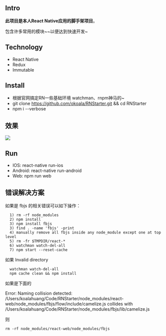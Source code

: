 ## Intro

  **此项目是本人React Native应用的脚手架项目**。

  包含许多常用的模块~~以便达到快速开发~


## Technology

  - React Native
  - Redux
  - Immutable

## Install

  - 根据官网搞定RN一些基础环境 watchman、rnpm神马的~
  - git clone https://github.com/okoala/RNStarter.git && cd RNStarter
  - npm i --verbose

## 效果

![](http://i4.tietuku.com/4aeb75a6a826655a.jpg)

## Run

  - IOS: react-native run-ios
  - Android: react-native run-android
  - Web: npm run web

## 错误解决方案

  如果是 fbjs 的相关错误可以如下操作：
  ```
    1) rm -rf node_modules
    2) npm install
    3) npm install fbjs
    3) find . -name 'fbjs' -print
    4) manually remove all fbjs inside any node_module except one at top level
    5) rm -fr $TMPDIR/react-*
    6) watchman watch-del-all
    7) npm start --reset-cache
  ```

  如果 Invalid directory
  ```
    watchman watch-del-all
    npm cache clean && npm install
  ```

  如果是下面的

  Error: Naming collision detected: /Users/koalahuang/Code/RNStarter/node_modules/react-web/node_modules/fbjs/flow/include/camelize.js collides with /Users/koalahuang/Code/RNStarter/node_modules/fbjs/lib/camelize.js

  则
  ```
  rm -rf node_modules/react-web/node_modules/fbjs
  ```
